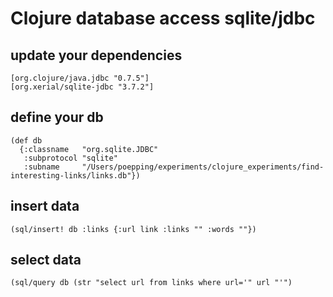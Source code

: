 # Clojure database access sqlite/jdbc

## update your dependencies
```
[org.clojure/java.jdbc "0.7.5"]
[org.xerial/sqlite-jdbc "3.7.2"]
```

## define your db
```
(def db
  {:classname   "org.sqlite.JDBC"
   :subprotocol "sqlite"
   :subname     "/Users/poepping/experiments/clojure_experiments/find-interesting-links/links.db"})
```

## insert data
`(sql/insert! db :links {:url link :links "" :words ""})`


## select data
`(sql/query db (str "select url from links where url='" url "'")`


